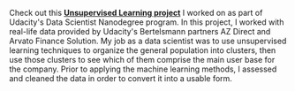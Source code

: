 Check out this __[Unsupervised Learning project](https://github.com/avelicha/Unsupervised_Learning_DSND_Identify_Customer_Segments/blob/master/identify_customer_segments_git.ipynb)__ I worked on as part of Udacity's Data Scientist Nanodegree program. In this project, I worked with real-life data provided by Udacity's Bertelsmann partners AZ Direct and Arvato Finance Solution. My job as a data scientist was to use unsupervised learning techniques to organize the general population into clusters, then use those clusters to see which of them comprise the main user base for the company. Prior to applying the machine learning methods, I assessed and cleaned the data in order to convert it into a usable form.
